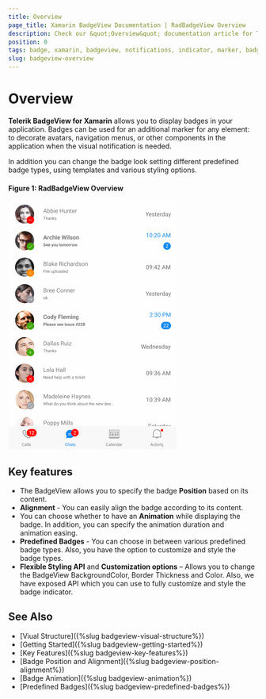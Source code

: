```yaml
---
title: Overview
page_title: Xamarin BadgeView Documentation | RadBadgeView Overview
description: Check our &quot;Overview&quot; documentation article for Telerik BadgeView for Xamarin control.
position: 0
tags: badge, xamarin, badgeview, notifications, indicator, marker, badge for xamarin.forms, badge for xamarin
slug: badgeview-overview
---
```


# Overview #

**Telerik BadgeView for Xamarin** allows you to display badges in your application. Badges can be used for an additional marker for any element: to decorate avatars, navigation menus, or other components in the application when the visual notification is needed.

In addition you can change the badge look setting different predefined badge types, using templates and various styling options.    

#### Figure 1: RadBadgeView Overview

![RadBadgeView Overview](images/badgeview-overview.png)

## Key features

* The BadgeView allows you to specify the badge **Position** based on its content. 
* **Alignment** - You can easily align the badge according to its content.  
* You can choose whether to have an **Animation** while displaying the badge. In addition, you can specify the animation duration and animation easing. 
* **Predefined Badges** - You can choose in between various predefined badge types. Also, you have the option to customize and style the badge types. 
* **Flexible Styling API** and **Customization options** – Allows you to change the BadgeView BackgroundColor, Border Thickness and Color. Also, we have exposed API which you can use to fully customize and style the badge indicator.  

## See Also

- [Viual Structure]({%slug badgeview-visual-structure%})
- [Getting Started]({%slug badgeview-getting-started%})
- [Key Features]({%slug badgeview-key-features%})
- [Badge Position and Alignment]({%slug badgeview-position-alignment%})
- [Badge Animation]({%slug badgeview-animation%})
- [Predefined Badges]({%slug badgeview-predefined-badges%})
